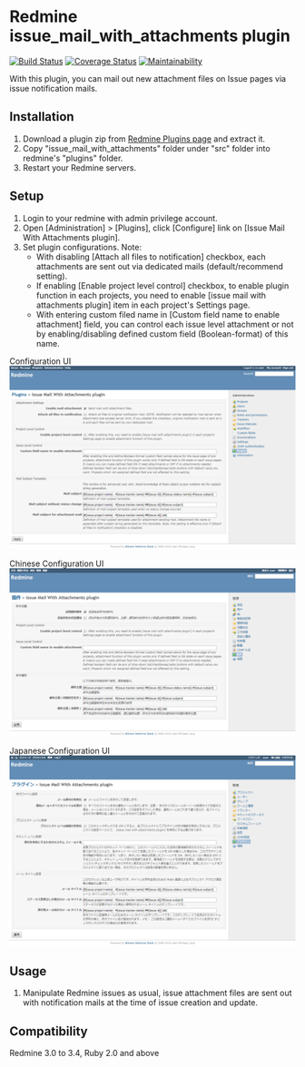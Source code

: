 # Redmine issue_mail_with_attachments plugin
[![Build Status](https://travis-ci.org/team888/redmine-issue_mail_with_attachments-plugin.svg?branch=master)](https://travis-ci.org/team888/redmine-issue_mail_with_attachments-plugin)
[![Coverage Status](https://coveralls.io/repos/github/team888/redmine-issue_mail_with_attachments-plugin/badge.svg?branch=master)](https://coveralls.io/github/team888/redmine-issue_mail_with_attachments-plugin?branch=master)
[![Maintainability](https://api.codeclimate.com/v1/badges/258aac68a017b5166e0d/maintainability)](https://codeclimate.com/github/team888/redmine-issue_mail_with_attachments-plugin/maintainability)

With this plugin, you can mail out new attachment files on Issue pages via issue notification mails.

## Installation
1. Download a plugin zip from [Redmine Plugins page](http://www.redmine.org/plugins/issue_mail_with_attachments) and extract it.
2. Copy "issue_mail_with_attachments" folder under "src" folder into redmine's "plugins" folder.
3. Restart your Redmine servers.

## Setup
1. Login to your redmine with admin privilege account.
2. Open \[Administration] > [Plugins], click [Configure] link on [Issue Mail With Attachments plugin].
3. Set plugin configurations. Note:
   - With disabling [Attach all files to notification] checkbox, each attachments are sent out via dedicated mails (default/recommend setting).
   - If enabling [Enable project level control] checkbox, to enable plugin function in each projects, you need to enable [issue mail with attachments plugin] item in each project's Settings page.
   - With entering custom filed name in [Custom field name to enable attachment] field, you can control each issue level attachment or not by enabling/disabling defined custom field (Boolean-format) of this name.

Configuration UI
![UI image](ui.png "UI image")

Chinese Configuration UI
![Chinese UI image](ui-zh.png "Chinese UI image")

Japanese Configuration UI
![Japanese UI image](ui-ja.png "Japanese UI image")

## Usage
1. Manipulate Redmine issues as usual, issue attachment files are sent out with notification mails at the time of issue creation and update.

## Compatibility
Redmine 3.0 to 3.4, Ruby 2.0 and above
